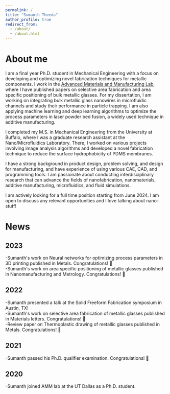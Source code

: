 ```yaml
---
permalink: /
title: "Sumanth Theeda"
author_profile: true
redirect_from:
  - /about/
  - /about.html
---
```

# About me

I am a final year Ph.D. student in Mechanical Engineering with a focus on developing and optimizing novel fabrication techniques for metallic components. I work in the [Advanced Materials and Manufacturing Lab](https://labs.utdallas.edu/kumar-lab/), where I have published papers on selective area fabrication and area specific positioning of bulk metallic glasses. For my dissertation, I am working on integrating bulk metallic glass nanowires in microfluidic channels and study their performance in particle trapping. I am also applying machine learning and deep learning algorithms to optimize the process parameters in laser powder bed fusion, a widely used technique in additive manufacturing.

I completed my M.S. in Mechanical Engineering from the University at Buffalo, where I was a graduate research assistant at the Nano/Microfluidics Laboratory. There, I worked on various projects involving image analysis algorithms and developed a novel fabrication technique to reduce the surface hydrophobicity of PDMS membranes.

I have a strong background in product design, problem solving, and design for manufacturing, and have experience of using various CAE, CAD, and programming tools. I am passionate about conducting interdisciplinary research that can advance the fields of nanofabrication, nanomaterials, additive manufacturing, microfluidics, and fluid simulations.

I am actively looking for a full time position starting from June 2024. I am open to discuss any relevant opportunities and I love talking about nano-stuff!

# News

## 2023

-Sumanth's work on Neural networks for optimizing process parameters in 3D printing published in Metals. Congratulations! 🎉\
-Sumanth's work on area specific positioning of metallic glasses published in Nanomanufacturing and Metrology. Congratulations! 🎉

## 2022

-Sumanth presented a talk at the Solid Freeform Fabrication symposium in Austin, TX!\
-Sumanth's work on selective area fabrication of metallic glasses published in Materials letters. Congratulations! 🎉\
-Review paper on Thermoplastic drawing of metallic glasses published in Metals. Congratulations! 🎉

## 2021

-Sumanth passed his Ph.D. qualifier examination. Congratulations! 🎉

## 2020

-Sumanth joined AMM lab at the UT Dallas as a Ph.D. student.
